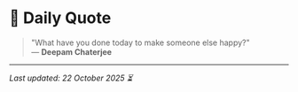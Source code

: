 # 📜 Daily Quote

> "What have you done today to make someone else happy?"  
> — **Deepam Chaterjee**

---

_Last updated: 22 October 2025 ⏳_
